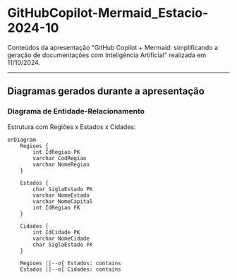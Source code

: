 # GitHubCopilot-Mermaid_Estacio-2024-10
Conteúdos da apresentação "GitHub Copilot + Mermaid: simplificando a geração de documentações com Inteligência Artificial" realizada em 11/10/2024.

---

## Diagramas gerados durante a apresentação

### Diagrama de Entidade-Relacionamento

Estrutura com Regiões x Estados x Cidades:

```mermaid
erDiagram
    Regioes {
        int IdRegiao PK
        varchar CodRegiao
        varchar NomeRegiao
    }

    Estados {
        char SiglaEstado PK
        varchar NomeEstado
        varchar NomeCapital
        int IdRegiao FK
    }

    Cidades {
        int IdCidade PK
        varchar NomeCidade
        char SiglaEstado FK
    }

    Regioes ||--o{ Estados: contains
    Estados ||--o{ Cidades: contains
```
